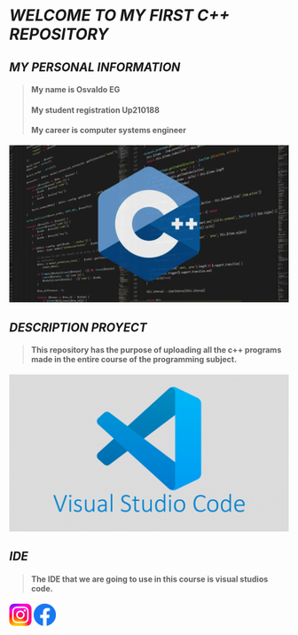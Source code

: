 # *WELCOME TO MY FIRST C++ REPOSITORY*
 
 ## ***MY PERSONAL INFORMATION***
 
 
> #### My name is Osvaldo EG
> #### My student registration Up210188
> #### My career is computer systems engineer

 
![Portada](https://github.com/Up210188/Up210188_cpp/blob/main/imagenes/Lenguaje-C-1024x576.webp)

## ***DESCRIPTION PROYECT***
> #### This repository has the purpose of uploading all the c++ programs made in the entire course of the programming subject.

![IDE](https://github.com/Up210188/Up210188_cpp/blob/main/imagenes/visual-studio-code-1170x658.png)
## ***IDE***
> #### The IDE that we are going to use in this course is visual studios code.


[<img alt="text_alt" width="40px" src="https://github.com/Up210188/Up210188_cpp/blob/main/imagenes/Instagram_logo_2022.svg" />](https://instagram.com/osvaldo_69eg?igshid=YmMyMTA2M2Y=)
[<img alt="text_alt" width="40px" src="https://github.com/Up210188/Up210188_cpp/blob/main/imagenes/fb_icon_325x325.png" />](https://www.facebook.com/profile.php?id=100009909870279)


